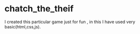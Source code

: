 # chatch_the_theif
I created this particular game just for fun , in this I have used very basic(html,css,js). 
